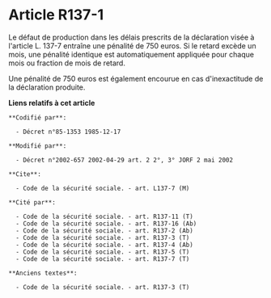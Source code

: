 # Article R137-1

Le défaut de production dans les délais prescrits de la déclaration visée à l'article L. 137-7 entraîne une pénalité de 750
euros. Si le retard excède un mois, une pénalité identique est automatiquement appliquée pour chaque mois ou fraction de mois
de retard.

Une pénalité de 750 euros est également encourue en cas d'inexactitude de la déclaration produite.

**Liens relatifs à cet article**

	**Codifié par**:

	  - Décret n°85-1353 1985-12-17

	**Modifié par**:

	  - Décret n°2002-657 2002-04-29 art. 2 2°, 3° JORF 2 mai 2002

	**Cite**:

	  - Code de la sécurité sociale. - art. L137-7 (M)

	**Cité par**:

	  - Code de la sécurité sociale. - art. R137-11 (T)
	  - Code de la sécurité sociale. - art. R137-16 (Ab)
	  - Code de la sécurité sociale. - art. R137-2 (Ab)
	  - Code de la sécurité sociale. - art. R137-3 (T)
	  - Code de la sécurité sociale. - art. R137-4 (Ab)
	  - Code de la sécurité sociale. - art. R137-5 (T)
	  - Code de la sécurité sociale. - art. R137-7 (T)

	**Anciens textes**:

	  - Code de la sécurité sociale. - art. R137-3 (T)
